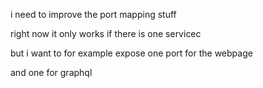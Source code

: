 i need to improve the port mapping stuff

right now it only works if there is one servicec

but i want to for example expose one port for the webpage

and one for graphql
